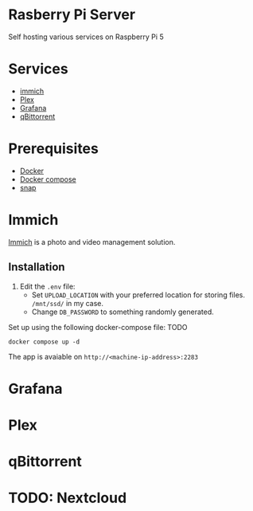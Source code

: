 # Rasberry Pi Server
Self hosting various services on Raspberry Pi 5

# Services
- [immich](#immich)
- [Plex](#plex)
- [Grafana](#grafana)
- [qBittorrent](#qbittorrent)

# Prerequisites
- [Docker](https://docs.docker.com/get-docker/)
- [Docker compose](https://docs.docker.com/compose/install/)
- [snap](https://snapcraft.io/docs/installing-snap-on-raspbian)

# Immich
[Immich](https://github.com/immich-app/immich) is a photo and video management solution.
## Installation
1. Edit the `.env` file:
    - Set `UPLOAD_LOCATION` with your preferred location for storing files. `/mnt/ssd/` in my case.
    - Change `DB_PASSWORD` to something randomly generated.
  
Set up using the following docker-compose file: TODO
```
docker compose up -d
```

The app is avaiable on `http://<machine-ip-address>:2283`

# Grafana

# Plex

# qBittorrent

# TODO: Nextcloud
